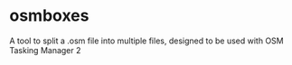 # osmboxes
A tool to split a .osm file into multiple files, designed to be used with OSM Tasking Manager 2

